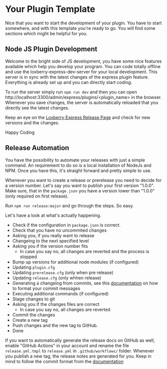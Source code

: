 # Your Plugin Template

Nice that you want to start the development of your plugin. You have to start somewhere, and with this template 
you're ready to go. You will find some sections which might be helpful for you. 

## Node JS Plugin Development

Welcome to the bright side of JS development, you have some nice features available which help you develop your program.
You can code totally offline and use the loxberry-express-dev-server for your local development. This server is in sync
with the latest changes of the express plugin feature. Everything is already set up and you can directly start coding.

To run the server simply run `npm run dev` and then you can open http://localhost:3300/admin/express/plugins/<plugin_name> in the browser.
Whenever you save changes, the server is automatically reloaded that you directly see the latest changes.

Keep an eye on the [Loxberry Express Release Page](https://github.com/LoxYourLife/loxberry-express/releases) and check 
for new versions and the changes.

Happy Coding

## Release Automation

You have the possibility to automate your releases with just a simple command. An requirement to do so is a local 
installation of NodeJs and NPM. Once you have this, it's straight forward and pretty simple to use.

Whenever you want to create a release or prerelease you need to decide for a version number. Let's say you want to publish
your first version "1.0.0". Make sure, that in the `package.json` you have a version lower than "1.0.0" (only required on first release).

Run `npm run release:major` and go through the steps. So easy.

Let's have a look at what's actually happening. 
* Check if the configuration in `package.json` is correct.
* Check that you have no uncommited changes
* Asking you, if you really want to release
* Changeing to the next specified level
* Asking you if the version number fits
  * In case you say no, all changes are reverted and the process is stopped
* Bump up versions for additional node modules (if configured)
* Updating `plugin.cfg`
* Updating `prerelease.cfg` (only when pre release)
* Updating `release.cfg` (only whhen release)
* Generating a changelog from commits, see this [documentation](https://github.com/lob/generate-changelog) on how to format your commit messages
* Executing additional commands (if configured)
* Stage changes to git
* Asking you if the changes files are correct
  * In case you say no, all changes are reverted
* Commit the changes
* Create a new tag
* Push changes and the new tag to GitHub.
* Done

If you want to automatically generate the release docs on GitHub as well, enable "GitHub Actions" in your account and 
rename the file `release.yml.tmpl` to `release.yml` in `.github/workflows/` folder. Whenever you publish a new tag, the 
release notes are generated for you. Keep in mind to follow the commit format from the [documentation](https://github.com/lob/generate-changelog)
